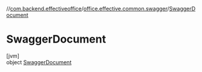 //[com.backend.effectiveoffice](../../../index.md)/[office.effective.common.swagger](../index.md)/[SwaggerDocument](index.md)

# SwaggerDocument

[jvm]\
object [SwaggerDocument](index.md)
